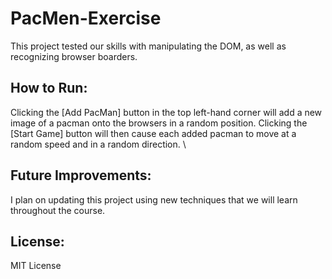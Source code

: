 # PacMen-Exercise
This project tested our skills with manipulating the DOM, as well as recognizing browser boarders.
## How to Run:
Clicking the [Add PacMan] button in the top left-hand corner will add a new image of a pacman onto the browsers in a random position. Clicking the [Start Game] button will then cause each added pacman to move at a random speed and in a random direction. \
## Future Improvements:
I plan on updating this project using new techniques that we will learn throughout the course.
## License:
MIT License
